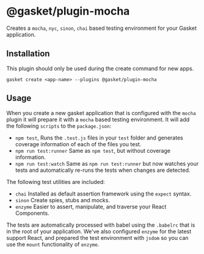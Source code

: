 # @gasket/plugin-mocha

Creates a `mocha`, `nyc`, `sinon`, `chai` based testing environment for your
Gasket application.

## Installation

This plugin should only be used during the create command for new apps.

```
gasket create <app-name> --plugins @gasket/plugin-mocha
```

## Usage

When you create a new gasket application that is configured with the `mocha`
plugin it will prepare it with a `mocha` based testing environment. It will add
the following `scripts` to the `package.json`:

- `npm test`, Runs the `.test.js` files in your `test` folder and generates
  coverage information of each of the files you test.
- `npm run test:runner` Same as `npm test`, but without coverage information.
- `npm run test:watch` Same as `npm run test:runner` but now watches your tests
  and automatically re-runs the tests when changes are detected.

The following test utilities are included:

- `chai` Installed as default assertion framework using the `expect` syntax.
- `sinon` Create spies, stubs and mocks.
- `enzyme` Easier to assert, manipulate, and traverse your React Components.

The tests are automatically processed with babel using the `.babelrc` that is in
the root of your application. We've also configured `enzyme` for the latest
support React, and prepared the test environment with `jsdom` so you can use the
`mount` functionality of `enzyme`.
